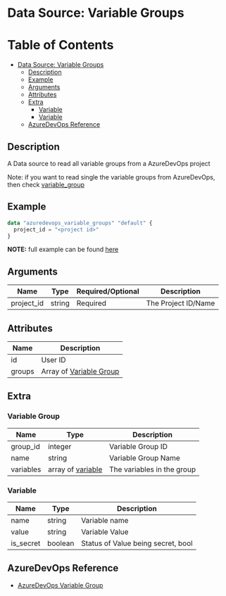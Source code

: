 # Data Source: Variable Groups

Table of Contents
=================

   * [Data Source: Variable Groups](#data-source-variable-groups)
      * [Description](#description)
      * [Example](#example)
      * [Arguments](#arguments)
      * [Attributes](#attributes)
      * [Extra](#extra)
         * [Variable](#variable-group)
         * [Variable](#variable)
      * [AzureDevOps Reference](#azuredevops-reference)

## Description

A Data source to read all variable groups from a AzureDevOps project

Note: if you want to read single the variable groups from AzureDevOps, then check [variable_group](./variable_group.md)

## Example

```terraform
data "azuredevops_variable_groups" "default" {
  project_id = "<project id>"
}
```

**NOTE:** full example can be found [here](../../examples/d/variable_groups/main.tf)

## Arguments

| Name | Type | Required/Optional | Description |
|------|------|-------------------|-------------|
| project_id | string | Required | The Project ID/Name |

## Attributes

| Name | Description |
|------|-------------|
| id | User ID |
| groups | Array of [Variable Group](#variable-group) |

## Extra

### Variable Group

| Name | Type | Description |
|------|-------------|-------|
| group_id | integer | Variable Group ID |
| name | string | Variable Group Name |
| variables | array of [variable](#variable) | The variables in the group |

### Variable

| Name | Type | Description |
|------|-------------|-------|
| name | string | Variable name |
| value | string | Variable Value |
| is_secret | boolean | Status of Value being secret, bool |

## AzureDevOps Reference

- [AzureDevOps Variable Group](https://docs.microsoft.com/en-us/azure/devops/pipelines/library/variable-groups?view=azure-devops&tabs=yaml)
